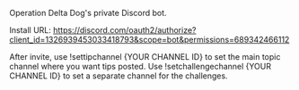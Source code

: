 Operation Delta Dog's private Discord bot.

Install URL: https://discord.com/oauth2/authorize?client_id=1326939453033418793&scope=bot&permissions=689342466112

After invite, use !settipchannel {YOUR CHANNEL ID} to set the main topic channel where you want tips posted.
Use !setchallengechannel {YOUR CHANNEL ID} to set a separate channel for the challenges.